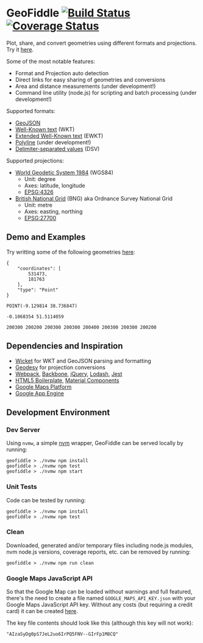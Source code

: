 # GeoFiddle [![Build Status](https://travis-ci.org/ruipinge/geofiddle.svg?branch=master)](https://travis-ci.org/ruipinge/geofiddle) [![Coverage Status](https://coveralls.io/repos/github/ruipinge/geofiddle/badge.svg?branch=master)](https://coveralls.io/github/ruipinge/geofiddle?branch=master)

Plot, share, and convert geometries using different formats and projections. Try it [here](https://geofiddle.com).

Some of the most notable features:

- Format and Projection auto detection
- Direct links for easy sharing of geometries and conversions
- Area and distance measurements (under development!)
- Command line utility (node.js) for scripting and batch processing (under development!)

Supported formats:

- [GeoJSON](http://geojson.org/)
- [Well-Known text](https://en.wikipedia.org/wiki/Well-known_text) (WKT)
- [Extended Well-Known text](https://postgis.net/docs/using_postgis_dbmanagement.html#EWKB_EWKT) (EWKT)
- [Polyline](https://developers.google.com/maps/documentation/utilities/polylinealgorithm) (under development!)
- [Delimiter-separated values](https://en.wikipedia.org/wiki/Delimiter-separated_values) (DSV)

Supported projections:

- [World Geodetic System 1984](https://en.wikipedia.org/wiki/World_Geodetic_System) (WGS84)
  - Unit: degree
  - Axes: latitude, longitude
  - [EPSG:4326](https://epsg.io/4326)
- [British National Grid](https://en.wikipedia.org/wiki/Ordnance_Survey_National_Grid) (BNG) aka Ordnance Survey National Grid
  - Unit: metre
  - Axes: easting, northing
  - [EPSG:27700](https://epsg.io/27700)


## Demo and Examples

Try writting some of the following geometries [here](https://geofiddle.com):

```
{
    "coordinates": [
        531473,
        181763
    ],
    "type": "Point"
}
```

```
POINT(-9.129814 38.736847)
```

```
-0.1068354 51.5114059
```

```
200300 200200 200300 200300 200400 200300 200300 200200
```


## Dependencies and Inspiration

- [Wicket](https://github.com/arthur-e/Wicket) for WKT and GeoJSON parsing and formatting
- [Geodesy](https://github.com/chrisveness/geodesy) for projection conversions
- [Webpack](https://webpack.js.org/), [Backbone](http://backbonejs.org/), [jQuery](https://jquery.com/), [Lodash](https://lodash.com/), [Jest](https://jestjs.io/)
- [HTML5 Boilerplate](https://html5boilerplate.com/), [Material Components](https://github.com/material-components/material-components-web)
- [Google Maps Platform](https://cloud.google.com/maps-platform/maps/)
- [Google App Engine](https://cloud.google.com/appengine/)


## Development Environment

### Dev Server

Using ```nvmw```, a simple [nvm](https://github.com/creationix/nvm) wrapper, GeoFiddle can be served locally by running:

```
geofiddle > ./nvmw npm install
geofiddle > ./nvmw npm test
geofiddle > ./nvmw npm start
```

### Unit Tests

Code can be tested by running:
```
geofiddle > ./nvmw npm install
geofiddle > ./nvmw npm test
```

### Clean

Downloaded, generated and/or temporary files including node.js modules, nvm node.js versions, coverage reports, etc. can be removed by running:
```
geofiddle > ./nvmw npm run clean
```

### Google Maps JavaScript API

So that the Google Map can be loaded without warnings and full featured, there's the need to create a file named ```GOOGLE_MAPS_API_KEY.json``` with your Google Maps JavaScript API key. Without any costs (but requiring a credit card) it can be created [here](https://developers.google.com/maps/documentation/javascript/get-api-key).

The key file contents should look like this (although this key will not work):

```
"AIzaSyDg0pS7JeL2uo6IrPQ5FNV--GIrFp1M8CQ"
```
